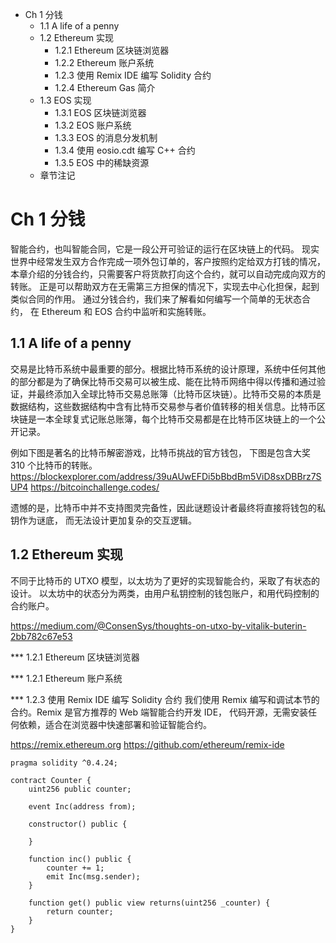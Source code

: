 - Ch 1 分钱
    - 1.1 A life of a penny
    - 1.2 Ethereum 实现
        - 1.2.1 Ethereum 区块链浏览器
        - 1.2.2 Ethereum 账户系统
        - 1.2.3 使用 Remix IDE 编写 Solidity 合约
        - 1.2.4 Ethereum Gas 简介 
    - 1.3 EOS 实现
        - 1.3.1 EOS 区块链浏览器
        - 1.3.2 EOS 账户系统
        - 1.3.3 EOS 的消息分发机制
        - 1.3.4 使用 eosio.cdt 编写 C++ 合约        
        - 1.3.5 EOS 中的稀缺资源
    - 章节注记


# Ch 1 分钱
智能合约，也叫智能合同，它是一段公开可验证的运行在区块链上的代码。
现实世界中经常发生双方合作完成一项外包订单的，客户按照约定给双方打钱的情况，
本章介绍的分钱合约，只需要客户将货款打向这个合约，就可以自动完成向双方的转账。
正是可以帮助双方在无需第三方担保的情况下，实现去中心化担保，起到类似合同的作用。
通过分钱合约，我们来了解看如何编写一个简单的无状态合约，
在 Ethereum 和 EOS 合约中监听和实施转账。

## 1.1 A life of a penny
交易是比特币系统中最重要的部分。根据比特币系统的设计原理，系统中任何其他的部分都是为了确保比特币交易可以被生成、能在比特币网络中得以传播和通过验证，并最终添加入全球比特币交易总账簿（比特币区块链）。比特币交易的本质是数据结构，这些数据结构中含有比特币交易参与者价值转移的相关信息。比特币区块链是一本全球复式记账总账簿，每个比特币交易都是在比特币区块链上的一个公开记录。

例如下图是著名的比特币解密游戏，比特币挑战的官方钱包，
下图是包含大奖 310 个比特币的转账。
https://blockexplorer.com/address/39uAUwEFDi5bBbdBm5ViD8sxDBBrz7SUP4
https://bitcoinchallenge.codes/

遗憾的是，比特币中并不支持图灵完备性，因此谜题设计者最终将直接将钱包的私钥作为谜底，
而无法设计更加复杂的交互逻辑。

## 1.2 Ethereum 实现
不同于比特币的 UTXO 模型，以太坊为了更好的实现智能合约，采取了有状态的设计。
以太坊中的状态分为两类，由用户私钥控制的钱包账户，和用代码控制的合约账户。

https://medium.com/@ConsenSys/thoughts-on-utxo-by-vitalik-buterin-2bb782c67e53


*** 1.2.1 Ethereum 区块链浏览器

*** 1.2.1 Ethereum 账户系统

*** 1.2.3 使用 Remix IDE 编写 Solidity 合约
我们使用 Remix 编写和调试本节的合约。Remix 是官方推荐的 Web 端智能合约开发 IDE，
代码开源，无需安装任何依赖，适合在浏览器中快速部署和验证智能合约。

https://remix.ethereum.org
https://github.com/ethereum/remix-ide

```
pragma solidity ^0.4.24;

contract Counter {
    uint256 public counter;

    event Inc(address from);

    constructor() public {

    }

    function inc() public {
        counter += 1;
        emit Inc(msg.sender);
    }

    function get() public view returns(uint256 _counter) {
        return counter;
    }
}
```